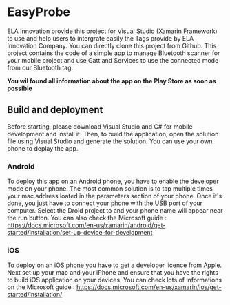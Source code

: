 # EasyProbe
ELA Innovation provide this project for Visual Studio (Xamarin Framework) to use and help users to intergrate easily the Tags provide by ELA Innovation Company. You can directly clone this project from Github. This project contains the code of a simple app to manage Bluetooth scanner for your mobile project and use Gatt and Services to use the connected mode from our Bluetooth tag. 

**You wil found all information about the app on the Play Store as soon as possible**

## Build and deployment
Before starting, please download Visual Studio and C# for mobile development and install it. Then, to build the application, open the solution file using Visual Studio and generate the solution. You can use your own phone to deplay the app.

### Android
To deploy this app on an Android phone, you have to enable the developer mode on your phone. The most common solution is to tap multiple times your mac address loated in the parameters section of your phone.
Once it's done, you just have to connect your phone with the USB port of your computer. Select the Droid project to and your phone name will appear near the run button.
You can also check the Microsoft guide : https://docs.microsoft.com/en-us/xamarin/android/get-started/installation/set-up-device-for-development

### iOS
To deploy on an iOS phone you have to get a developer licence from Apple. Next set up your mac and your iPhone and ensure that you have the rights to build iOS application on your devices.
You can check lots of informations on the Microsoft guide : https://docs.microsoft.com/en-us/xamarin/ios/get-started/installation/
